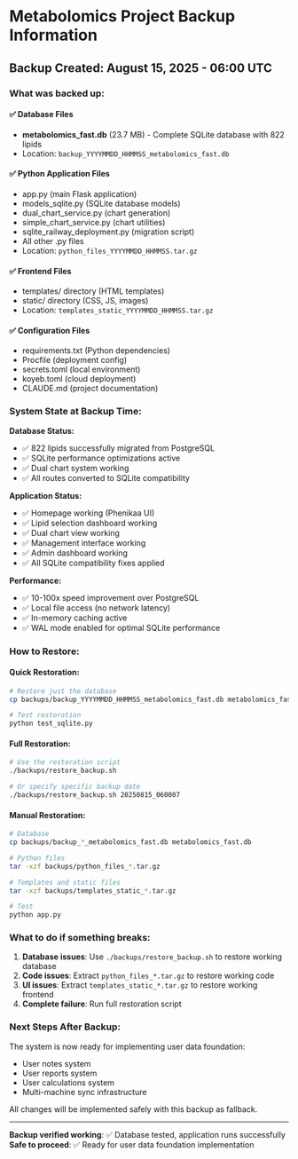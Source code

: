 # Metabolomics Project Backup Information

## Backup Created: August 15, 2025 - 06:00 UTC

### What was backed up:

#### ✅ Database Files
- **metabolomics_fast.db** (23.7 MB) - Complete SQLite database with 822 lipids
- Location: `backup_YYYYMMDD_HHMMSS_metabolomics_fast.db`

#### ✅ Python Application Files
- app.py (main Flask application)
- models_sqlite.py (SQLite database models)
- dual_chart_service.py (chart generation)
- simple_chart_service.py (chart utilities)
- sqlite_railway_deployment.py (migration script)
- All other .py files
- Location: `python_files_YYYYMMDD_HHMMSS.tar.gz`

#### ✅ Frontend Files  
- templates/ directory (HTML templates)
- static/ directory (CSS, JS, images)
- Location: `templates_static_YYYYMMDD_HHMMSS.tar.gz`

#### ✅ Configuration Files
- requirements.txt (Python dependencies)
- Procfile (deployment config)
- secrets.toml (local environment)
- koyeb.toml (cloud deployment)
- CLAUDE.md (project documentation)

### System State at Backup Time:

**Database Status:**
- ✅ 822 lipids successfully migrated from PostgreSQL
- ✅ SQLite performance optimizations active
- ✅ Dual chart system working
- ✅ All routes converted to SQLite compatibility

**Application Status:**
- ✅ Homepage working (Phenikaa UI)
- ✅ Lipid selection dashboard working  
- ✅ Dual chart view working
- ✅ Management interface working
- ✅ Admin dashboard working
- ✅ All SQLite compatibility fixes applied

**Performance:**
- ✅ 10-100x speed improvement over PostgreSQL
- ✅ Local file access (no network latency)
- ✅ In-memory caching active
- ✅ WAL mode enabled for optimal SQLite performance

### How to Restore:

#### Quick Restoration:
```bash
# Restore just the database
cp backups/backup_YYYYMMDD_HHMMSS_metabolomics_fast.db metabolomics_fast.db

# Test restoration
python test_sqlite.py
```

#### Full Restoration:
```bash
# Use the restoration script
./backups/restore_backup.sh

# Or specify specific backup date
./backups/restore_backup.sh 20250815_060007
```

#### Manual Restoration:
```bash
# Database
cp backups/backup_*_metabolomics_fast.db metabolomics_fast.db

# Python files
tar -xzf backups/python_files_*.tar.gz

# Templates and static files  
tar -xzf backups/templates_static_*.tar.gz

# Test
python app.py
```

### What to do if something breaks:

1. **Database issues**: Use `./backups/restore_backup.sh` to restore working database
2. **Code issues**: Extract `python_files_*.tar.gz` to restore working code
3. **UI issues**: Extract `templates_static_*.tar.gz` to restore working frontend
4. **Complete failure**: Run full restoration script

### Next Steps After Backup:

The system is now ready for implementing user data foundation:
- User notes system
- User reports system  
- User calculations system
- Multi-machine sync infrastructure

All changes will be implemented safely with this backup as fallback.

---
**Backup verified working**: ✅ Database tested, application runs successfully
**Safe to proceed**: ✅ Ready for user data foundation implementation